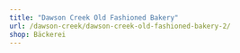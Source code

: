```yaml
---
title: "Dawson Creek Old Fashioned Bakery"
url: /dawson-creek/dawson-creek-old-fashioned-bakery-2/
shop: Bäckerei
---
```

